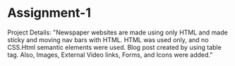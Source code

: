# Assignment-1
Project Details:
"Newspaper websites are made using only HTML and made sticky and moving nav bars with HTML. HTML was used only, and no CSS.Html semantic elements were used.  Blog post created by using table tag. Also, Images, External Video links, Forms, and Icons were added."
